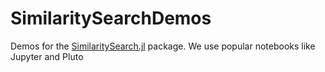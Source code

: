# SimilaritySearchDemos

Demos for the [SimilaritySearch.jl](https://github.com/sadit/SimilaritySearch.jl) package. We use popular notebooks like Jupyter and Pluto
